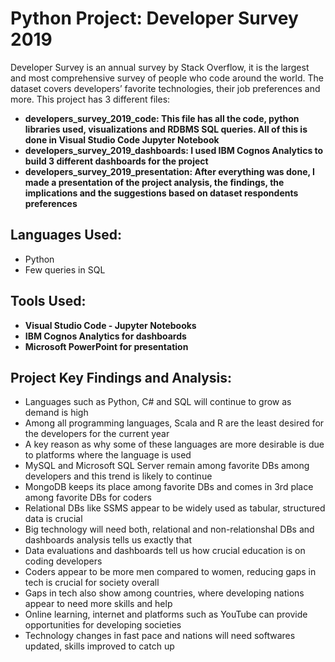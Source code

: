 # Python Project: Developer Survey 2019
Developer Survey is an annual survey by Stack Overflow, it is the largest and most comprehensive survey of people who code around the world.
The dataset covers developers’ favorite technologies, their job preferences and more. 
This project has 3 different files: 
 + **developers_survey_2019_code: This file has all the code, python libraries used, visualizations and RDBMS SQL queries. All of this is done in Visual Studio Code Jupyter Notebook**
 + **developers_survey_2019_dashboards: I used  IBM Cognos Analytics to build 3 different dashboards for the project** 
 + **developers_survey_2019_presentation: After everything was done, I made a presentation of the project analysis, the findings, the implications and the suggestions based on dataset respondents preferences**
 
## Languages Used: 
- Python
- Few queries in SQL

## Tools Used:
+ **Visual Studio Code - Jupyter Notebooks**
+ **IBM Cognos Analytics for dashboards**
+ **Microsoft PowerPoint for presentation**

## Project Key Findings and Analysis:
- Languages such as Python, C# and SQL will continue to grow as demand is high
- Among all programming languages, Scala and R are the least desired for the developers for the current year
- A key reason as why some of these languages are more desirable is due to platforms where the language is used
- MySQL and Microsoft SQL Server remain among favorite DBs among developers and this trend is likely to continue
- MongoDB keeps its place among favorite DBs and comes in 3rd place among favorite DBs for coders
- Relational DBs like SSMS appear to be widely used as tabular, structured data is crucial
- Big technology will need both, relational and non-relationshal DBs and dashboards analysis tells us exactly that
- Data evaluations and dashboards tell us how crucial education is on coding developers
- Coders appear to be more men compared to women, reducing gaps in tech is crucial for society overall
- Gaps in tech also show among countries, where developing nations appear to need more skills and help
- Online learning, internet and platforms such as YouTube can provide opportunities for developing societies
- Technology changes in fast pace and nations will need softwares updated, skills improved to catch up


  
